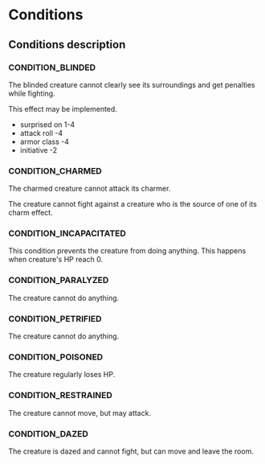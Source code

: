 # Conditions

## Conditions description

### CONDITION_BLINDED

The blinded creature cannot clearly see its surroundings and get penalties
while fighting.

This effect may be implemented.

- surprised on 1-4
- attack roll -4
- armor class -4
- initiative -2

### CONDITION_CHARMED

The charmed creature cannot attack its charmer.

The creature cannot fight against a creature who is the source 
of one of its charm effect.

### CONDITION_INCAPACITATED

This condition prevents the creature from doing anything. This happens when
creature's HP reach 0.

### CONDITION_PARALYZED

The creature cannot do anything.

### CONDITION_PETRIFIED

The creature cannot do anything.

### CONDITION_POISONED

The creature regularly loses HP.

### CONDITION_RESTRAINED

The creature cannot move, but may attack.

### CONDITION_DAZED

The creature is dazed and cannot fight, but can move and leave the room.



